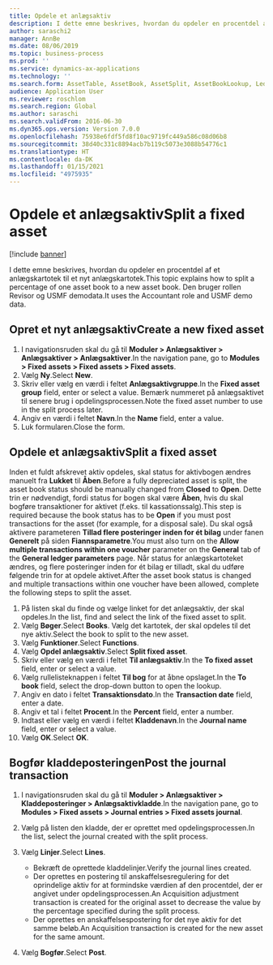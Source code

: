 ```yaml
---
title: Opdele et anlægsaktiv
description: I dette emne beskrives, hvordan du opdeler en procentdel af et anlægskartotek til et nyt anlægskartotek.
author: saraschi2
manager: AnnBe
ms.date: 08/06/2019
ms.topic: business-process
ms.prod: ''
ms.service: dynamics-ax-applications
ms.technology: ''
ms.search.form: AssetTable, AssetBook, AssetSplit, AssetBookLookup, LedgerJournalTable, LedgerJournalTransAsset
audience: Application User
ms.reviewer: roschlom
ms.search.region: Global
ms.author: saraschi
ms.search.validFrom: 2016-06-30
ms.dyn365.ops.version: Version 7.0.0
ms.openlocfilehash: 75938e6fdf5fd8f10ac9719fc449a586c08d06b8
ms.sourcegitcommit: 38d40c331c8894acb7b119c5073e3088b54776c1
ms.translationtype: HT
ms.contentlocale: da-DK
ms.lasthandoff: 01/15/2021
ms.locfileid: "4975935"
---
```

# <a name="split-a-fixed-asset"></a><span data-ttu-id="79e85-103">Opdele et anlægsaktiv</span><span class="sxs-lookup"><span data-stu-id="79e85-103">Split a fixed asset</span></span>

[!include [banner](../../includes/banner.md)]

<span data-ttu-id="79e85-104">I dette emne beskrives, hvordan du opdeler en procentdel af et anlægskartotek til et nyt anlægskartotek.</span><span class="sxs-lookup"><span data-stu-id="79e85-104">This topic explains how to split a percentage of one asset book to a new asset book.</span></span> <span data-ttu-id="79e85-105">Den bruger rollen Revisor og USMF demodata.</span><span class="sxs-lookup"><span data-stu-id="79e85-105">It uses the Accountant role and USMF demo data.</span></span>

## <a name="create-a-new-fixed-asset"></a><span data-ttu-id="79e85-106">Opret et nyt anlægsaktiv</span><span class="sxs-lookup"><span data-stu-id="79e85-106">Create a new fixed asset</span></span>

1. <span data-ttu-id="79e85-107">I navigationsruden skal du gå til **Moduler \> Anlægsaktiver \> Anlægsaktiver \> Anlægsaktiver**.</span><span class="sxs-lookup"><span data-stu-id="79e85-107">In the navigation pane, go to **Modules \> Fixed assets \> Fixed assets \> Fixed assets**.</span></span>
2. <span data-ttu-id="79e85-108">Vælg **Ny**.</span><span class="sxs-lookup"><span data-stu-id="79e85-108">Select **New**.</span></span>
3. <span data-ttu-id="79e85-109">Skriv eller vælg en værdi i feltet **Anlægsaktivgruppe**.</span><span class="sxs-lookup"><span data-stu-id="79e85-109">In the **Fixed asset group** field, enter or select a value.</span></span> <span data-ttu-id="79e85-110">Bemærk nummeret på anlægsaktivet til senere brug i opdelingsprocessen.</span><span class="sxs-lookup"><span data-stu-id="79e85-110">Note the fixed asset number to use in the split process later.</span></span>
4. <span data-ttu-id="79e85-111">Angiv en værdi i feltet **Navn**.</span><span class="sxs-lookup"><span data-stu-id="79e85-111">In the **Name** field, enter a value.</span></span>
5. <span data-ttu-id="79e85-112">Luk formularen.</span><span class="sxs-lookup"><span data-stu-id="79e85-112">Close the form.</span></span>

## <a name="split-a-fixed-asset"></a><span data-ttu-id="79e85-113">Opdele et anlægsaktiv</span><span class="sxs-lookup"><span data-stu-id="79e85-113">Split a fixed asset</span></span>

<span data-ttu-id="79e85-114">Inden et fuldt afskrevet aktiv opdeles, skal status for aktivbogen ændres manuelt fra **Lukket** til **Åben**.</span><span class="sxs-lookup"><span data-stu-id="79e85-114">Before a fully depreciated asset is split, the asset book status should be manually changed from **Closed** to **Open**.</span></span> <span data-ttu-id="79e85-115">Dette trin er nødvendigt, fordi status for bogen skal være **Åben**, hvis du skal bogføre transaktioner for aktivet (f.eks. til kassationssalg).</span><span class="sxs-lookup"><span data-stu-id="79e85-115">This step is required because the book status has to be **Open** if you must post transactions for the asset (for example, for a disposal sale).</span></span> <span data-ttu-id="79e85-116">Du skal også aktivere parameteren **Tillad flere posteringer inden for ét bilag** under fanen **Generelt** på siden **Fiannsparametre**.</span><span class="sxs-lookup"><span data-stu-id="79e85-116">You must also turn on the **Allow multiple transactions within one voucher** parameter on the **General** tab of the **General ledger parameters** page.</span></span> <span data-ttu-id="79e85-117">Når status for anlægskartoteket ændres, og flere posteringer inden for ét bilag er tilladt, skal du udføre følgende trin for at opdele aktivet.</span><span class="sxs-lookup"><span data-stu-id="79e85-117">After the asset book status is changed and multiple transactions within one voucher have been allowed, complete the following steps to split the asset.</span></span>

1. <span data-ttu-id="79e85-118">På listen skal du finde og vælge linket for det anlægsaktiv, der skal opdeles.</span><span class="sxs-lookup"><span data-stu-id="79e85-118">In the list, find and select the link of the fixed asset to split.</span></span>
2. <span data-ttu-id="79e85-119">Vælg **Bøger**.</span><span class="sxs-lookup"><span data-stu-id="79e85-119">Select **Books**.</span></span> <span data-ttu-id="79e85-120">Vælg det kartotek, der skal opdeles til det nye aktiv.</span><span class="sxs-lookup"><span data-stu-id="79e85-120">Select the book to split to the new asset.</span></span>
3. <span data-ttu-id="79e85-121">Vælg **Funktioner**.</span><span class="sxs-lookup"><span data-stu-id="79e85-121">Select **Functions**.</span></span>
4. <span data-ttu-id="79e85-122">Vælg **Opdel anlægsaktiv**.</span><span class="sxs-lookup"><span data-stu-id="79e85-122">Select **Split fixed asset**.</span></span>
5. <span data-ttu-id="79e85-123">Skriv eller vælg en værdi i feltet **Til anlægsaktiv**.</span><span class="sxs-lookup"><span data-stu-id="79e85-123">In the **To fixed asset** field, enter or select a value.</span></span>
6. <span data-ttu-id="79e85-124">Vælg rullelisteknappen i feltet **Til bog** for at åbne opslaget.</span><span class="sxs-lookup"><span data-stu-id="79e85-124">In the **To book** field, select the drop-down button to open the lookup.</span></span>
7. <span data-ttu-id="79e85-125">Angiv en dato i feltet **Transaktionsdato**.</span><span class="sxs-lookup"><span data-stu-id="79e85-125">In the **Transaction date** field, enter a date.</span></span>
8. <span data-ttu-id="79e85-126">Angiv et tal i feltet **Procent**.</span><span class="sxs-lookup"><span data-stu-id="79e85-126">In the **Percent** field, enter a number.</span></span>
9. <span data-ttu-id="79e85-127">Indtast eller vælg en værdi i feltet **Kladdenavn**.</span><span class="sxs-lookup"><span data-stu-id="79e85-127">In the **Journal name** field, enter or select a value.</span></span>
10. <span data-ttu-id="79e85-128">Vælg **OK**.</span><span class="sxs-lookup"><span data-stu-id="79e85-128">Select **OK**.</span></span>

## <a name="post-the-journal-transaction"></a><span data-ttu-id="79e85-129">Bogfør kladdeposteringen</span><span class="sxs-lookup"><span data-stu-id="79e85-129">Post the journal transaction</span></span>

1. <span data-ttu-id="79e85-130">I navigationsruden skal du gå til **Moduler \> Anlægsaktiver \> Kladdeposteringer \> Anlægsaktivkladde**.</span><span class="sxs-lookup"><span data-stu-id="79e85-130">In the navigation pane, go to **Modules \> Fixed assets \> Journal entries \> Fixed assets journal**.</span></span>
2. <span data-ttu-id="79e85-131">Vælg på listen den kladde, der er oprettet med opdelingsprocessen.</span><span class="sxs-lookup"><span data-stu-id="79e85-131">In the list, select the journal created with the split process.</span></span>
3. <span data-ttu-id="79e85-132">Vælg **Linjer**.</span><span class="sxs-lookup"><span data-stu-id="79e85-132">Select **Lines**.</span></span>

    - <span data-ttu-id="79e85-133">Bekræft de oprettede kladdelinjer.</span><span class="sxs-lookup"><span data-stu-id="79e85-133">Verify the journal lines created.</span></span>
    - <span data-ttu-id="79e85-134">Der oprettes en postering til anskaffelsesregulering for det oprindelige aktiv for at formindske værdien af den procentdel, der er angivet under opdelingsprocessen.</span><span class="sxs-lookup"><span data-stu-id="79e85-134">An Acquisition adjustment transaction is created for the original asset to decrease the value by the percentage specified during the split process.</span></span>
    - <span data-ttu-id="79e85-135">Der oprettes en anskaffelsespostering for det nye aktiv for det samme beløb.</span><span class="sxs-lookup"><span data-stu-id="79e85-135">An Acquisition transaction is created for the new asset for the same amount.</span></span>

4. <span data-ttu-id="79e85-136">Vælg **Bogfør**.</span><span class="sxs-lookup"><span data-stu-id="79e85-136">Select **Post**.</span></span>
